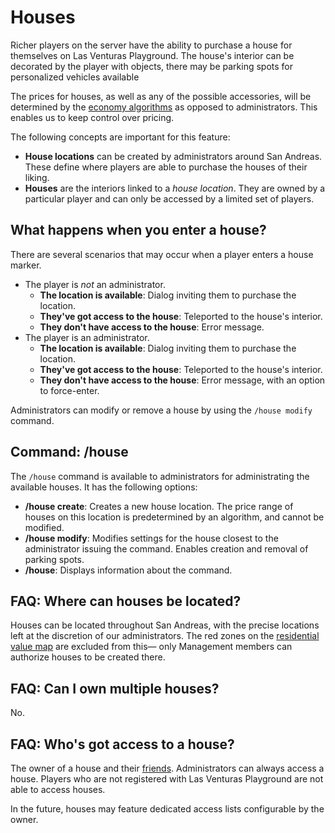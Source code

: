 # Houses
Richer players on the server have the ability to purchase a house for themselves on Las Venturas
Playground. The house's interior can be decorated by the player with objects, there may be parking
spots for personalized vehicles available 

The prices for houses, as well as any of the possible accessories, will be determined by the
[economy algorithms](https://github.com/LVPlayground/playground/tree/master/javascript/features/economy)
as opposed to administrators. This enables us to keep control over pricing.

The following concepts are important for this feature:
  - **House locations** can be created by administrators around San Andreas. These define where
    players are able to purchase the houses of their liking.
  - **Houses** are the interiors linked to a _house location_. They are owned by a particular player
    and can only be accessed by a limited set of players.


## What happens when you enter a house?
There are several scenarios that may occur when a player enters a house marker.

  - The player is _not_ an administrator.
    - **The location is available**: Dialog inviting them to purchase the location.
    - **They've got access to the house**: Teleported to the house's interior.
    - **They don't have access to the house**: Error message.
  - The player is an administrator.
    - **The location is available**: Dialog inviting them to purchase the location.
    - **They've got access to the house**: Teleported to the house's interior.
    - **They don't have access to the house**: Error message, with an option to force-enter.

Administrators can modify or remove a house by using the `/house modify` command.


## Command: /house
The `/house` command is available to administrators for administrating the available houses. It has
the following options:

  - **/house create**: Creates a new house location. The price range of houses on this location is
    predetermined by an algorithm, and cannot be modified.
  - **/house modify**: Modifies settings for the house closest to the administrator issuing the
    command. Enables creation and removal of parking spots.
  - **/house**: Displays information about the command.


## FAQ: Where can houses be located?
Houses can be located throughout San Andreas, with the precise locations left at the discretion of
our administrators. The red zones on the [residential value map](https://sa-mp.nl/tools/visualize-map/)
are excluded from this— only Management members can authorize houses to be created there.


## FAQ: Can I own multiple houses?
No.


## FAQ: Who's got access to a house?
The owner of a house and their [friends](../friends/). Administrators can always access a house.
Players who are not registered with Las Venturas Playground are not able to access houses.

In the future, houses may feature dedicated access lists configurable by the owner.
